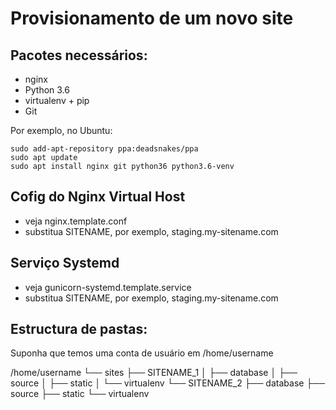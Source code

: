 Provisionamento de um novo site
===============================

## Pacotes necessários:

* nginx
* Python 3.6
* virtualenv + pip
* Git

Por exemplo, no Ubuntu:

    sudo add-apt-repository ppa:deadsnakes/ppa
    sudo apt update
    sudo apt install nginx git python36 python3.6-venv

## Cofig do Nginx Virtual Host

* veja nginx.template.conf
* substitua SITENAME, por exemplo, staging.my-sitename.com

## Serviço Systemd

* veja gunicorn-systemd.template.service
* substitua SITENAME, por exemplo, staging.my-sitename.com

## Estructura de pastas:

Suponha que temos uma conta de usuário em /home/username

/home/username
└── sites
    ├── SITENAME_1
    │    ├── database
    │    ├── source
    │    ├── static
    │    └── virtualenv
    └── SITENAME_2
         ├── database
         ├── source
         ├── static
         └── virtualenv